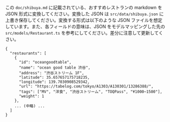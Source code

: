 この `doc/shibuya.md` に記載されている、おすすめレストランの markdown を JSON 形式に変換してください。変換した JSON は `src/data/shibuya.json` に上書き保存してください。変換する形式は以下のような JSON ファイルを想定しています。また、各フィールドの意味は、JSON をモデルマッピングした先の`src/models/Restaurant.ts` を参考にしてください。差分に注意して更新してくさい。

```
{
  "restaurants": [
    {
      "id": "oceangoodtable",
      "name": "ocean good table 渋谷",
      "address": "渋谷ストリーム 1F",
      "latitude": 35.657657175718235,
      "longitude": 139.7030908529342,
      "url": "https://tabelog.com/tokyo/A1303/A130301/13286388/",
      "tags": ["MV", "洋食", "渋谷ストリーム", "TOQPass", "¥1000~1500"],
      "weight": 1
    },
    ... (中略) ...
  ]
}
```
